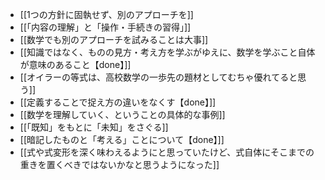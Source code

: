 - [[1つの方針に固執せず、別のアプローチを]]
- [[「内容の理解」と「操作・手続きの習得」]]
- [[数学でも別のアプローチを試みることは大事]]
- [[知識ではなく、ものの見方・考え方を学ぶがゆえに、数学を学ぶこと自体が意味のあること【done】]]
- [[オイラーの等式は、高校数学の一歩先の題材としてむちゃ優れてると思う]]
- [[定義することで捉え方の違いをなくす【done】]]
- [[数学を理解していく、ということの具体的な事例]]
- [[「既知」をもとに「未知」をさぐる]]
- [[暗記したものと「考える」ことについて【done】]]
- [[式や式変形を深く味わえるようにと思っていたけど、式自体にそこまでの重きを置くべきではないかなと思うようになった]]